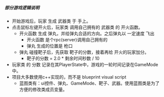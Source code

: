 ##### 部分游戏逻辑说明
* 开始游戏后，玩家 生成 武器类 于 手上。
* 点击鼠标左键开火后，玩家类 调用自己拥有的 武器类 的 开火函数。
	* 开火函数 生成 弹丸，并给弹丸合适的方向。之后弹丸以 一定速度 飞出
		* 开火函数 是个rpc(server)调用自己拥有的
		* 弹丸 生成的位置是 枪口
	* 弹丸 碰撞靶子后，先获取 靶子的分数，接着再给 开火的玩家加分。
		* 靶子的分数 = 2.0 * 剩余时间秒数 / 10
* 玩家类 的 分数 记录在其PlayerState中，游戏的一轮时间记录在GameMode中。
* 项目大多数使用c++实现的，而不是 blueprint visual script
	* 蓝图类有：ui控件、弹丸、GameMode、靶子、武器。使用蓝图类是为了方便的修改类成员变量。